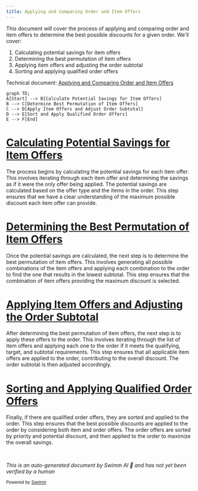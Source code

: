 ```yaml
---
title: Applying and Comparing Order and Item Offers
---
```

This document will cover the process of applying and comparing order and item offers to determine the best possible discounts for a given order. We'll cover:

1. Calculating potential savings for item offers
2. Determining the best permutation of item offers
3. Applying item offers and adjusting the order subtotal
4. Sorting and applying qualified order offers

Technical document: <SwmLink doc-title="Applying and Comparing Order and Item Offers">[Applying and Comparing Order and Item Offers](/.swm/applying-and-comparing-order-and-item-offers.gc3s5bov.sw.md)</SwmLink>

```mermaid
graph TD;
A[Start] --> B[Calculate Potential Savings for Item Offers]
B --> C[Determine Best Permutation of Item Offers]
C --> D[Apply Item Offers and Adjust Order Subtotal]
D --> E[Sort and Apply Qualified Order Offers]
E --> F[End]
```

# [Calculating Potential Savings for Item Offers](https://app.swimm.io/repos/Z2l0aHViJTNBJTNBQnJvYWRsZWFmQ29tbWVyY2UtZGVtby1uZXclM0ElM0FTd2ltbS1EZW1v/docs/gc3s5bov#calculatepotentialsavings)

The process begins by calculating the potential savings for each item offer. This involves iterating through each item offer and determining the savings as if it were the only offer being applied. The potential savings are calculated based on the offer type and the items in the order. This step ensures that we have a clear understanding of the maximum possible discount each item offer can provide.

# [Determining the Best Permutation of Item Offers](https://app.swimm.io/repos/Z2l0aHViJTNBJTNBQnJvYWRsZWFmQ29tbWVyY2UtZGVtby1uZXclM0ElM0FTd2ltbS1EZW1v/docs/gc3s5bov#determinebestpermutation)

Once the potential savings are calculated, the next step is to determine the best permutation of item offers. This involves generating all possible combinations of the item offers and applying each combination to the order to find the one that results in the lowest subtotal. This step ensures that the combination of item offers providing the maximum discount is selected.

# [Applying Item Offers and Adjusting the Order Subtotal](https://app.swimm.io/repos/Z2l0aHViJTNBJTNBQnJvYWRsZWFmQ29tbWVyY2UtZGVtby1uZXclM0ElM0FTd2ltbS1EZW1v/docs/gc3s5bov#applyallitemoffers)

After determining the best permutation of item offers, the next step is to apply these offers to the order. This involves iterating through the list of item offers and applying each one to the order if it meets the qualifying, target, and subtotal requirements. This step ensures that all applicable item offers are applied to the order, contributing to the overall discount. The order subtotal is then adjusted accordingly.

# [Sorting and Applying Qualified Order Offers](https://app.swimm.io/repos/Z2l0aHViJTNBJTNBQnJvYWRsZWFmQ29tbWVyY2UtZGVtby1uZXclM0ElM0FTd2ltbS1EZW1v/docs/gc3s5bov#applyandcompareorderanditemoffers)

Finally, if there are qualified order offers, they are sorted and applied to the order. This step ensures that the best possible discounts are applied to the order by considering both item and order offers. The order offers are sorted by priority and potential discount, and then applied to the order to maximize the overall savings.

&nbsp;

*This is an auto-generated document by Swimm AI 🌊 and has not yet been verified by a human*

<SwmMeta version="3.0.0" repo-id="Z2l0aHViJTNBJTNBQnJvYWRsZWFmQ29tbWVyY2UtZGVtby1uZXclM0ElM0FTd2ltbS1EZW1v" repo-name="BroadleafCommerce-demo-new" doc-type="product-flows"><sup>Powered by [Swimm](/)</sup></SwmMeta>
